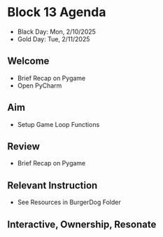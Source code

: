 
# Block 13 Agenda
- Black Day: Mon, 2/10/2025
- Gold Day: Tue, 2/11/2025

## Welcome

- Brief Recap on Pygame
- Open PyCharm

## Aim

- Setup Game Loop Functions

## Review

- Brief Recap on Pygame

## Relevant Instruction

- See Resources in BurgerDog Folder
 

## Interactive, Ownership, Resonate


